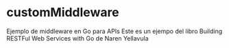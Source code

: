 # customMiddleware
Ejemplo de middleware en Go para APIs
Este es un ejempo del libro Building RESTFul Web Services with Go de Naren Yellavula
